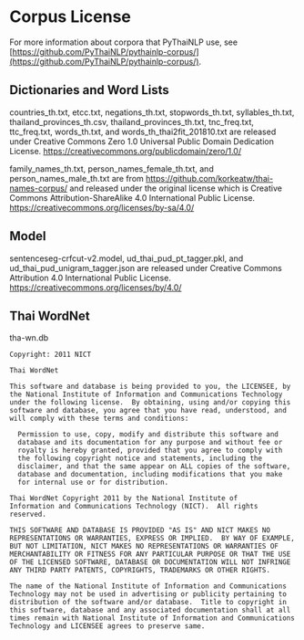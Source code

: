 # Corpus License

For more information about corpora that PyThaiNLP use,
see [https://github.com/PyThaiNLP/pythainlp-corpus/](https://github.com/PyThaiNLP/pythainlp-corpus/).


## Dictionaries and Word Lists

countries_th.txt, etcc.txt, negations_th.txt, stopwords_th.txt,
syllables_th.txt, thailand_provinces_th.csv, thailand_provinces_th.txt,
tnc_freq.txt, ttc_freq.txt, words_th.txt, and words_th_thai2fit_201810.txt
are released under
Creative Commons Zero 1.0 Universal Public Domain Dedication License.
https://creativecommons.org/publicdomain/zero/1.0/

family_names_th.txt, person_names_female_th.txt, and person_names_male_th.txt
are from https://github.com/korkeatw/thai-names-corpus/ and
released under the original license which is
Creative Commons Attribution-ShareAlike 4.0 International Public License.
https://creativecommons.org/licenses/by-sa/4.0/


## Model

sentenceseg-crfcut-v2.model, ud_thai_pud_pt_tagger.pkl, and
ud_thai_pud_unigram_tagger.json are released under
Creative Commons Attribution 4.0 International Public License.
https://creativecommons.org/licenses/by/4.0/


## Thai WordNet

tha-wn.db

```
Copyright: 2011 NICT

Thai WordNet

This software and database is being provided to you, the LICENSEE, by
the National Institute of Information and Communications Technology
under the following license.  By obtaining, using and/or copying this
software and database, you agree that you have read, understood, and
will comply with these terms and conditions:

  Permission to use, copy, modify and distribute this software and
  database and its documentation for any purpose and without fee or
  royalty is hereby granted, provided that you agree to comply with
  the following copyright notice and statements, including the
  disclaimer, and that the same appear on ALL copies of the software,
  database and documentation, including modifications that you make
  for internal use or for distribution.

Thai WordNet Copyright 2011 by the National Institute of
Information and Communications Technology (NICT).  All rights
reserved.

THIS SOFTWARE AND DATABASE IS PROVIDED "AS IS" AND NICT MAKES NO
REPRESENTATIONS OR WARRANTIES, EXPRESS OR IMPLIED.  BY WAY OF EXAMPLE,
BUT NOT LIMITATION, NICT MAKES NO REPRESENTATIONS OR WARRANTIES OF
MERCHANTABILITY OR FITNESS FOR ANY PARTICULAR PURPOSE OR THAT THE USE
OF THE LICENSED SOFTWARE, DATABASE OR DOCUMENTATION WILL NOT INFRINGE
ANY THIRD PARTY PATENTS, COPYRIGHTS, TRADEMARKS OR OTHER RIGHTS.

The name of the National Institute of Information and Communications
Technology may not be used in advertising or publicity pertaining to
distribution of the software and/or database.  Title to copyright in
this software, database and any associated documentation shall at all
times remain with National Institute of Information and Communications
Technology and LICENSEE agrees to preserve same.
```

